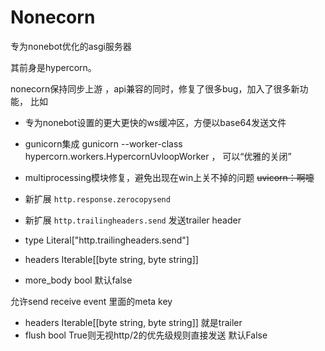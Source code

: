 # Nonecorn
专为nonebot优化的asgi服务器


其前身是hypercorn。 

nonecorn保持同步上游 ，api兼容的同时，修复了很多bug，加入了很多新功能，
比如
- 专为nonebot设置的更大更快的ws缓冲区，方便以base64发送文件

- gunicorn集成
gunicorn --worker-class hypercorn.workers.HypercornUvloopWorker ，
可以“优雅的关闭”

- multiprocessing模块修复，避免出现在win上关不掉的问题 ~~uvicorn：啊嚏~~

- 新扩展 ```http.response.zerocopysend```

- 新扩展 ```http.trailingheaders.send``` 发送trailer header

- type Literal["http.trailingheaders.send"]
- headers Iterable[[byte string, byte string]]
- more_body bool 默认false

允许send receive event 里面的meta key
- headers Iterable[[byte string, byte string]] 就是trailer
- flush bool True则无视http/2的优先级规则直接发送 默认False
